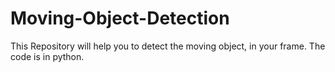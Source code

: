# Moving-Object-Detection
This Repository will help you to detect the moving object, in your frame. The code is in python.

